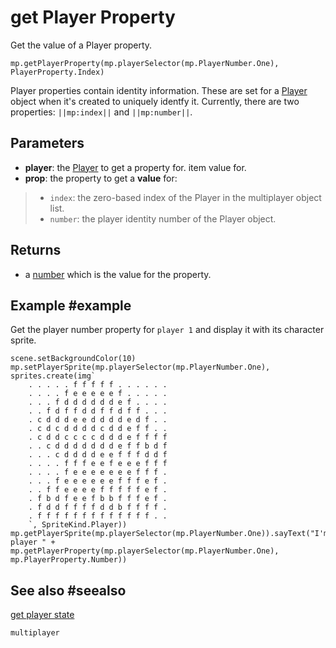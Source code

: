 # get Player Property

Get the value of a Player property.

```sig
mp.getPlayerProperty(mp.playerSelector(mp.PlayerNumber.One), PlayerProperty.Index)
```

Player properties contain identity information. These are set for a [Player](/types/player) object when it's created to uniquely identfy it. Currently, there are two properties: ``||mp:index||`` and ``||mp:number||``.

## Parameters

* **player**: the [Player](/types/player) to get a property for. item value for.
* **prop**: the property to get a **value** for:
>* `index`: the zero-based index of the Player in the multiplayer object list.
>* `number`: the player identity number of the Player object.

## Returns

* a [number](/types/number) which is the value for the property.

## Example #example

Get the player number property for `player 1` and display it with its character sprite. 

```blocks
scene.setBackgroundColor(10)
mp.setPlayerSprite(mp.playerSelector(mp.PlayerNumber.One), sprites.create(img`
    . . . . . f f f f f . . . . . . 
    . . . . f e e e e e f . . . . . 
    . . . f d d d d d d e f . . . . 
    . . f d f f d d f f d f f . . . 
    . c d d d e e d d d d e d f . . 
    . c d c d d d d c d d e f f . . 
    . c d d c c c c d d d e f f f f 
    . . c d d d d d d d e f f b d f 
    . . . c d d d d e e f f f d d f 
    . . . . f f f e e f e e e f f f 
    . . . . f e e e e e e e f f f . 
    . . . f e e e e e e f f f e f . 
    . . f f e e e e f f f f f e f . 
    . f b d f e e f b b f f f e f . 
    . f d d f f f f d d b f f f f . 
    . f f f f f f f f f f f f f . . 
    `, SpriteKind.Player))
mp.getPlayerSprite(mp.playerSelector(mp.PlayerNumber.One)).sayText("I'm player " + mp.getPlayerProperty(mp.playerSelector(mp.PlayerNumber.One), mp.PlayerProperty.Number))
```

## See also #seealso

[get player state](/reference/multiplayer/get-player-state)

```package
multiplayer
```